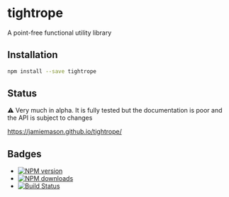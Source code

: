 # tightrope

A point-free functional utility library

## Installation

```bash
npm install --save tightrope
```

## Status

:warning: Very much in alpha. It is fully tested but the documentation is poor and the API is subject to changes

https://jamiemason.github.io/tightrope/

## Badges

- [![NPM version](http://img.shields.io/npm/v/tightrope.svg?style=flat-square)](https://www.npmjs.com/package/tightrope)
- [![NPM downloads](http://img.shields.io/npm/dm/tightrope.svg?style=flat-square)](https://www.npmjs.com/package/tightrope)
- [![Build Status](https://github.com/JamieMason/tightrope/actions/workflows/build-lint-test.yaml/badge.svg)](https://github.com/JamieMason/tightrope/actions)

